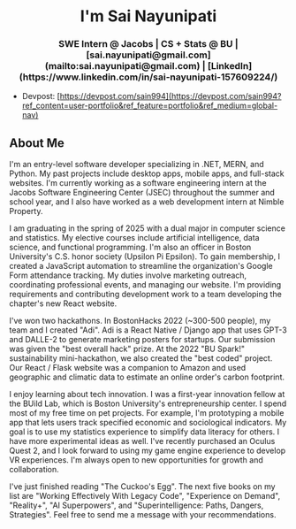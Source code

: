 
<h1 align="center">I'm Sai Nayunipati</h1>
<h3 align="center">SWE Intern @ Jacobs | CS + Stats @ BU | [sai.nayunipati@gmail.com](mailto:sai.nayunipati@gmail.com) | [LinkedIn](https://www.linkedin.com/in/sai-nayunipati-157609224/)</h3>

- Devpost: [https://devpost.com/sain994](https://devpost.com/sain994?ref_content=user-portfolio&ref_feature=portfolio&ref_medium=global-nav)

## About Me
I'm an entry-level software developer specializing in .NET, MERN, and Python. My past projects include desktop apps, mobile apps, and full-stack websites. I'm currently working as a software engineering intern at the Jacobs Software Engineering Center (JSEC) throughout the summer and school year, and I also have worked as a web development intern at Nimble Property.

I am graduating in the spring of 2025 with a dual major in computer science and statistics. My elective courses include artificial intelligence, data science, and functional programming. I'm also an officer in Boston University's C.S. honor society (Upsilon Pi Epsilon). To gain membership, I created a JavaScript automation to streamline the organization's Google Form attendance tracking. My duties involve marketing outreach, coordinating professional events, and managing our website. I'm providing requirements and contributing development work to a team developing the chapter's new React website.

I've won two hackathons. In BostonHacks 2022 (~300-500 people), my team and I created "Adi". Adi is a React Native / Django app that uses GPT-3 and DALLE-2 to generate marketing posters for startups. Our submission was given the "best overall hack" prize. At the 2022 "BU Spark!" sustainability mini-hackathon, we also created the "best coded" project. Our React / Flask website was a companion to Amazon and used geographic and climatic data to estimate an online order's carbon footprint.

I enjoy learning about tech innovation. I was a first-year innovation fellow at the BUild Lab, which is Boston University's entrepreneurship center. I spend most of my free time on pet projects. For example, I'm prototyping a mobile app that lets users track specified economic and sociological indicators. My goal is to use my statistics experience to simplify data literacy for others. I have more experimental ideas as well. I've recently purchased an Oculus Quest 2, and I look forward to using my game engine experience to develop VR experiences. I'm always open to new opportunities for growth and collaboration.

I've just finished reading "The Cuckoo's Egg". The next five books on my list are "Working Effectively With Legacy Code", "Experience on Demand", "Reality+", "AI Superpowers", and "Superintelligence: Paths, Dangers, Strategies". Feel free to send me a message with your recommendations.
